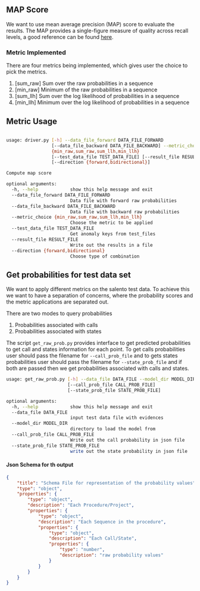 ## MAP Score

We want to use mean average precision (MAP) score to evaluate the results.
The MAP provides a single-figure measure of quality across recall levels, a good
reference can be found [here](https://nlp.stanford.edu/IR-book/html/htmledition/evaluation-of-ranked-retrieval-results-1.html).

### Metric Implemented

There are four metrics being implemented, which gives user the choice to pick the metrics.

1. [sum_raw] Sum over the raw probabilities in a sequence
2. [min_raw] Minimum of the raw probabilities in a sequence
3. [sum_llh] Sum over the log likelihood of probabilities in a sequence
4. [min_llh] Minimum over the log likelihood of probabilities in a sequence

## Metric Usage

```bash

usage: driver.py [-h] --data_file_forward DATA_FILE_FORWARD
                 [--data_file_backward DATA_FILE_BACKWARD] --metric_choice
                 {min_raw,sum_raw,sum_llh,min_llh}
                 [--test_data_file TEST_DATA_FILE] [--result_file RESULT_FILE]
                 [--direction {forward,bidirectional}]

Compute map score

optional arguments:
  -h, --help            show this help message and exit
  --data_file_forward DATA_FILE_FORWARD
                        Data file with forward raw probabilities
  --data_file_backward DATA_FILE_BACKWARD
                        Data file with backward raw probabilities
  --metric_choice {min_raw,sum_raw,sum_llh,min_llh}
                        Choose the metric to be applied
  --test_data_file TEST_DATA_FILE
                        Get anomaly keys from test_files
  --result_file RESULT_FILE
                        Write out the results in a file
  --direction {forward,bidirectional}
                        Choose type of combination
```

## Get probabilities for test data set

We want to apply different metrics on the salento test data. To achieve this we
want to have a separation of concerns, where the probability scores and the
metric applications are separated out.

There are two modes to query probabilities

1. Probabilities associated with calls
2. Probabilities associated with states

The script `get_raw_prob.py` provides interface to get predicted probabilities
to get call and states information for each point. To get calls probabilities user should
pass the filename for  `--call_prob_file` and to gets states probabilities  user should
pass the filename for `--state_prob_file` and if both are passed then we get probabilities associated with calls and states. 


```bash
usage: get_raw_prob.py [-h] --data_file DATA_FILE --model_dir MODEL_DIR
                       [--call_prob_file CALL_PROB_FILE]
                       [--state_prob_file STATE_PROB_FILE]

optional arguments:
  -h, --help            show this help message and exit
  --data_file DATA_FILE
                        input test data file with evidences
  --model_dir MODEL_DIR
                        directory to load the model from
  --call_prob_file CALL_PROB_FILE
                        Write out the call probability in json file
  --state_prob_file STATE_PROB_FILE
                        write out the state probability in json file

```

#### Json Schema for th output

```json
{
	"title": "Schema File for representation of the probability values",
	"type": "object",
	"properties": {
		"type": "object",
		"description": "Each Procedure/Project",
		"properties": {
			"type": "object",
			"description": "Each Sequence in the procedure",
			"properties": {
				"type": "object",
				"description": "Each Call/State",
				"properties": {
					"type": "number",
					"description": "raw probability values"
				}
			}
		}
	}
}
```
